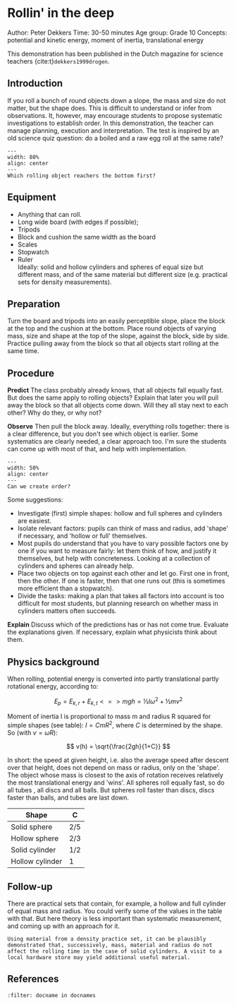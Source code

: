 # Rollin' in the deep

</table style="width: 100%; border-collapse: collapse; border: none;">
    <tr style="background-color: var(--background-color);"> 
        <td style="text-align: left; padding: 3px; border: none; color: var(--text-color)">Author:</td>
        <td style="text-align: left; padding: 3px; border: none; color: var(--text-color)">Peter Dekkers</td>
    </tr>
    <tr style="background-color: var(--background-color);"> 
        <td style="text-align: left; padding: 3px; border: none; color: var(--text-color)">Time:</td>
        <td style="text-align: left; padding: 3px; border: none; color: var(--text-color)">30-50 minutes</td>
    </tr>
    <tr style="background-color: var(--background-color);"> 
        <td style="text-align: left; padding: 3px; border: none; color: var(--text-color)">Age group:</td>
        <td style="text-align: left; padding: 3px; border: none; color: var(--text-color)">Grade 10</td>
    </tr>
    <tr style="background-color: var(--background-color);"> 
        <td style="text-align: left; padding: 3px; border: none; color: var(--text-color)">Concepts:</td>
        <td style="text-align: left; padding: 3px; border: none; color: var(--text-color)">potential and kinetic energy, moment of inertia, translational energy</td>
    </tr>
</table><br>

This demonstration has been published in the Dutch magazine for science teachers {cite:t}`dekkers1999drogen`.

## Introduction
If you roll a bunch of round objects down a slope, the mass and size do not matter, but the shape does. This is difficult to understand or infer from observations. It, however, may encourage students to propose systematic investigations to establish order. In this demonstration, the teacher can manage planning, execution and interpretation. The test is inspired by an old science quiz question: do a boiled and a raw egg roll at the same rate? 

```{figure} demo92_figure1.jpg
---
width: 80%
align: center
---
Which rolling object reachers the bottom first?
```

## Equipment
* Anything that can roll. 
* Long wide board (with edges if possible); 
* Tripods
* Block and cushion the same width as the board
* Scales
* Stopwatch
* Ruler\
Ideally: solid and hollow cylinders and spheres of equal size but different mass, and of the same material but different size (e.g. practical sets for density measurements).

## Preparation
Turn the board and tripods into an easily perceptible slope, place the block at the top and the cushion at the bottom. Place round objects of varying mass, size and shape at the top of the slope, against the block, side by side. 
Practice pulling away from the block so that all objects start rolling at the same time.

## Procedure
**Predict** The class probably already knows, that all objects fall equally fast. But does the same apply to rolling objects? Explain that later you will pull away the block so that all objects come down. Will they all stay next to each other? Why do they, or why not? 

**Observe** Then pull the block away. Ideally, everything rolls together: there is a clear difference, but you don't see which object is earlier. Some systematics are clearly needed, a clear approach too. I'm sure the students can come up with most of that, and help with implementation.

```{figure} demo92_figure2.jpg
---
width: 50%
align: center
---
Can we create order?
```

Some suggestions:
- Investigate (first) simple shapes: hollow and full spheres and cylinders are easiest.
- Isolate relevant factors: pupils can think of mass and radius, add 'shape' if necessary, and 'hollow or full' themselves.
- Most pupils do understand that you have to vary possible factors one by one if you want to measure fairly: let them think of how, and justify it themselves, but help with concreteness. Looking at a collection of cylinders and spheres can already help.
- Place two objects on top against each other and let go. First one in front, then the other. If one is faster, then that one runs out (this is sometimes more efficient than a stopwatch).
- Divide the tasks: making a plan that takes all factors into account is too difficult for most students, but planning research on whether mass in cylinders matters often succeeds.

**Explain** Discuss which of the predictions has or has not come true. Evaluate the explanations given. If necessary, explain what physicists think about them.

## Physics background
When rolling, potential energy is converted into partly translational partly rotational energy, according to: 

$$
    E_p = E_{k,r} + E_{k,t} <=> mgh = ½Iω^2 + ½mv^2
$$ 

Moment of inertia I is proportional to mass m and radius R squared for simple shapes (see table):
 $I = CmR^2$, where $C$ is determined by the shape. 
So (with $v = ωR$): 

$$
    v(h) = \sqrt{\frac{2gh}{1+C}}
$$

In short: the speed at given height, i.e. also the average speed after descent over that height, does not depend on mass or radius, only on the 'shape'. The object whose mass is closest to the axis of rotation receives relatively the most translational energy and 'wins'. All spheres roll equally fast, so do all tubes , all discs and all balls. But spheres roll faster than discs, discs faster than balls, and tubes are last down.

|Shape|C|
|---|---|
|Solid sphere|2/5|
|Hollow sphere|2/3|
|Solid cylinder|1/2|
|Hollow cylinder|1|

## Follow-up
There are practical sets that contain, for example, a hollow and full cylinder of equal mass and radius. You could verify some of the values in the table with that. But here theory is less important than systematic measurement, and coming up with an approach for it. 

```{tip}
Using material from a density practice set, it can be plausibly demonstrated that, successively, mass, material and radius do not affect the rolling time in the case of solid cylinders. A visit to a local hardware store may yield additional useful material. 
```

## References
```{bibliography}
:filter: docname in docnames
```